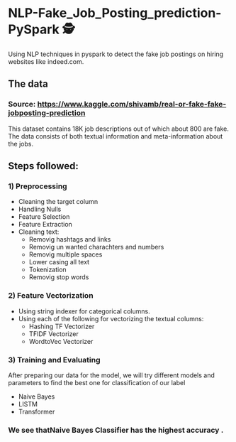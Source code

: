 # NLP-Fake_Job_Posting_prediction-PySpark :detective:
Using NLP techniques in pyspark to detect the fake job postings on hiring websites like indeed.com.
## The data
### Source: https://www.kaggle.com/shivamb/real-or-fake-fake-jobposting-prediction
This dataset contains 18K job descriptions out of which about 800 are fake. The data consists of both textual information and meta-information about the jobs.
## Steps followed:
  ### 1) Preprocessing 
  - Cleaning the target column
  - Handling Nulls
  - Feature Selection
  - Feature Extraction
  - Cleaning text:
       - Removig hashtags and links
       - Removig un wanted charachters and numbers
       - Removig multiple spaces
       - Lower casing all text
       - Tokenization
       - Removig stop words
  ### 2) Feature Vectorization
  - Using string indexer for categorical columns.
  - Using each of the following for vectorizing the textual columns:
      - Hashing TF Vectorizer
      - TFIDF Vectorizer
      - WordtoVec Vectorizer
  ### 3) Training and Evaluating
  After preparing our data for the model, we will try different models and parameters to find the best one for classification of our label 
  
  - Naive Bayes
  - LISTM
  - Transformer
  
  
  ### We see thatNaive Bayes Classifier  has the highest accuracy .
